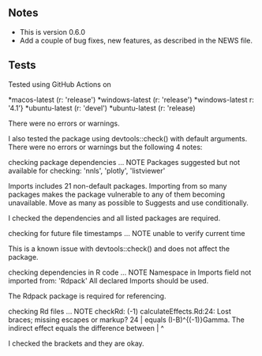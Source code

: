 ## Notes

- This is version 0.6.0
- Add a couple of bug fixes, new features, as described in the NEWS file.

## Tests

Tested using GitHub Actions on 

*macos-latest (r: 'release')
*windows-latest (r: 'release')
*windows-latest r: '4.1'}
*ubuntu-latest (r: 'devel')
*ubuntu-latest  (r: 'release)

There were no errors or warnings.


I also tested the package using devtools::check() with default arguments.
There were no errors or warnings but the following 4 notes:

checking package dependencies ... NOTE
  Packages suggested but not available for checking:
    'nnls', 'plotly', 'listviewer'
  
  Imports includes 21 non-default packages.
  Importing from so many packages makes the package vulnerable to any of
  them becoming unavailable.  Move as many as possible to Suggests and
  use conditionally.


I checked the dependencies and all listed packages are required.


 checking for future file timestamps ... NOTE
  unable to verify current time
   
This is a known issue with devtools::check() and does not affect the package.


 checking dependencies in R code ... NOTE
  Namespace in Imports field not imported from: 'Rdpack'
    All declared Imports should be used.
     
The Rdpack package is required for referencing.


 checking Rd files ... NOTE
  checkRd: (-1) calculateEffects.Rd:24: Lost braces; missing escapes or markup?
      24 | equals (I-B)^{(-1)}Gamma. The indirect effect equals the difference between
         |              ^
         
I checked the brackets and they are okay. 